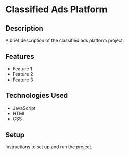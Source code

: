 # Classified Ads Platform

## Description

A brief description of the classified ads platform project.

## Features

- Feature 1
- Feature 2
- Feature 3

## Technologies Used

- JavaScript
- HTML
- CSS

## Setup

Instructions to set up and run the project.
